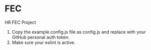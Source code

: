# FEC
HR FEC Project

1. Copy the example.config.js file as config.js and replace with your GitHub personal auth token.
2. Make sure your eslint is active.